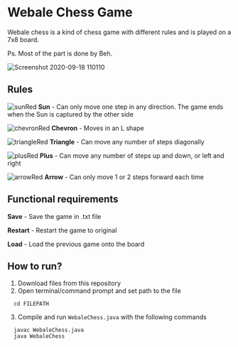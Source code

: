 # Webale Chess Game
Webale chess is a kind of chess game with different rules and is played on a 7x8 board.

Ps. Most of the part is done by Beh. 

![Screenshot 2020-09-18 110110](https://user-images.githubusercontent.com/69897444/93550917-225f2b00-f99f-11ea-841e-397697dfe45e.png)
## Rules
![sunRed](https://user-images.githubusercontent.com/69897444/93551093-97cafb80-f99f-11ea-9316-ee4e95a6a355.png) **Sun** - Can only move one step in any direction. The game ends when the Sun is captured by the other side

![chevronRed](https://user-images.githubusercontent.com/69897444/93551149-c34de600-f99f-11ea-86e4-82b68501e438.png) **Chevron** - Moves in an L shape

![triangleRed](https://user-images.githubusercontent.com/69897444/93551198-e2e50e80-f99f-11ea-8c37-b491fa5dae0d.png) **Triangle** - Can move any number of steps diagonally

![plusRed](https://user-images.githubusercontent.com/69897444/93551245-fdb78300-f99f-11ea-9494-9efe02b8026f.png) **Plus** - Can move any number of steps up and down, or left and right

![arrowRed](https://user-images.githubusercontent.com/69897444/93551278-158f0700-f9a0-11ea-9d31-2038a3a5b515.png) **Arrow** - Can only move 1 or 2 steps forward each time

## Functional requirements 
**Save** - Save the game in .txt file

**Restart** - Restart the game to original

**Load** - Load the previous game onto the board

## How to run?
1. Download files from this repository
2. Open terminal/command prompt and set path to the file
```
  cd FILEPATH
```
3. Compile and run `WebaleChess.java` with the following commands
```
  javac WebaleChess.java
  java WebaleChess
```
